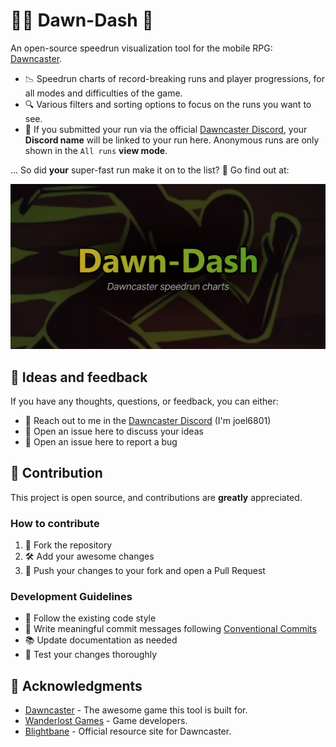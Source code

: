 # 🏃‍♂️ Dawn-Dash 💨

An open-source speedrun visualization tool for the mobile RPG: [Dawncaster](https://dawncaster.wanderlost.games/).

- 📉 Speedrun charts of record-breaking runs and player progressions, for all modes and difficulties of the game.
- 🔍 Various filters and sorting options to focus on the runs you want to see.
- 🔗 If you submitted your run via the official [Dawncaster Discord](https://discord.gg/pfeMG9c), your **Discord name** will be linked to your run here. Anonymous runs are only shown in the `All runs` **view mode**.

... So did **your** super-fast run make it on to the list? 👀 Go find out at:

[![Dawn-Dash](./public/og-image-v2.png "Click to visit Dawn-Dash")](https://dawn-dash.com/)


## 🤔 Ideas and feedback

If you have any thoughts, questions, or feedback, you can either:

- 💬 Reach out to me in the [Dawncaster Discord](https://discord.gg/pfeMG9c) (I'm joel6801)
- 📝 Open an issue here to discuss your ideas
- 🐞 Open an issue here to report a bug

## 🤝 Contribution

This project is open source, and contributions are **greatly** appreciated.

### How to contribute

1. 🍴 Fork the repository
2. 🛠️ Add your awesome changes
3. 🔄 Push your changes to your fork and open a Pull Request

### Development Guidelines

- 💅 Follow the existing code style
- 📝 Write meaningful commit messages following [Conventional Commits](https://www.conventionalcommits.org/)
- 📚 Update documentation as needed
- 🧪 Test your changes thoroughly


## 🙏 Acknowledgments

- [Dawncaster](https://dawncaster.wanderlost.games/) - The awesome game this tool is built for.
- [Wanderlost Games](https://wanderlost.games/) - Game developers.
- [Blightbane](https://blightbane.io/) - Official resource site for Dawncaster.
